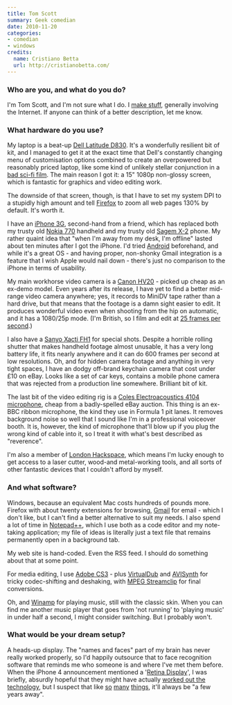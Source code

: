 ```yaml
---
title: Tom Scott
summary: Geek comedian
date: 2010-11-20
categories:
- comedian
- windows
credits:
  name: Cristiano Betta
  url: http://cristianobetta.com/
---
```


### Who are you, and what do you do?

I'm Tom Scott, and I'm not sure what I do. I [make stuff](http://www.tomscott.com/projects/ "Tom's projects."), generally involving the Internet. If anyone can think of a better description, let me know.

### What hardware do you use?

My laptop is a beat-up [Dell Latitude D830][latitude-d830]. It's a wonderfully resilient bit of kit, and I managed to get it at the exact time that Dell's constantly changing menu of customisation options combined to create an overpowered but reasonably priced laptop, like some kind of unlikely stellar conjunction in a [bad sci-fi film](http://www.imdb.com/title/tt0146316/ "The IMDB entry for Tomb Raider."). The main reason I got it: a 15" 1080p non-glossy screen, which is fantastic for graphics and video editing work.

The downside of that screen, though, is that I have to set my system DPI to a stupidly high amount and tell [Firefox][] to zoom all web pages 130% by default. It's worth it.

I have an [iPhone 3G][iphone-3g], second-hand from a friend, which has replaced both my trusty old [Nokia 770][n770] handheld and my trusty old [Sagem X-2][myx-2] phone. My rather quaint idea that "when I'm away from my desk, I'm offline" lasted about ten minutes after I got the iPhone. I'd tried [Android][] beforehand, and while it's a great OS - and having proper, non-shonky Gmail integration is a feature that I wish Apple would nail down - there's just no comparison to the iPhone in terms of usability.

My main workhorse video camera is a [Canon HV20][vixia-hv20] - picked up cheap as an ex-demo model. Even years after its release, I have yet to find a better mid-range video camera anywhere; yes, it records to MiniDV tape rather than a hard drive, but that means that the footage is a damn sight easier to edit. It produces wonderful video even when shooting from the hip on automatic, and it has a 1080/25p mode. (I'm British, so I film and edit at [25 frames per second](http://en.wikipedia.org/wiki/576i "The Wikipedia entry on 576i.").)

I also have a [Sanyo Xacti FH1][xacti-vpc-fh1] for special shots. Despite a horrible rolling shutter that makes handheld footage almost unusable, it has a very long battery life, it fits nearly anywhere and it can do 600 frames per second at low resolutions. Oh, and for hidden camera footage and anything in very tight spaces, I have an dodgy off-brand keychain camera that cost under £10 on eBay. Looks like a set of car keys, contains a mobile phone camera that was rejected from a production line somewhere. Brilliant bit of kit.

The last bit of the video editing rig is a [Coles Electroacoustics 4104 microphone][4104-commentators], cheap from a badly-spelled eBay auction. This thing is an ex-BBC ribbon microphone, the kind they use in Formula 1 pit lanes. It removes background noise so well that I sound like I'm in a professional voiceover booth. It is, however, the kind of microphone that'll blow up if you plug the wrong kind of cable into it, so I treat it with what's best described as "reverence".
  
I'm also a member of [London Hackspace](http://london.hackspace.org.uk/ "The site for the hacker space in London."), which means I'm lucky enough to get access to a laser cutter, wood-and metal-working tools, and all sorts of other fantastic devices that I couldn't afford by myself.

### And what software?

Windows, because an equivalent Mac costs hundreds of pounds more. Firefox with about twenty extensions for browsing, [Gmail][] for email - which I don't like, but I can't find a better alternative to suit my needs. I also spend a lot of time in [Notepad++][notepad-plusplus], which I use both as a code editor and my note-taking application; my file of ideas is literally just a text file that remains permanently open in a background tab.

My web site is hand-coded. Even the RSS feed. I should do something about that at some point.

For media editing, I use [Adobe CS3][creative-suite] - plus [VirtualDub][] and [AVISynth][] for tricky codec-shifting and deshaking, with [MPEG Streamclip][mpeg-streamclip] for final conversions.

Oh, and [Winamp][] for playing music, still with the classic skin. When you can find me another music player that goes from 'not running' to 'playing music' in under half a second, I might consider switching. But I probably won't.

### What would be your dream setup?

A heads-up display. The "names and faces" part of my brain has never really worked properly, so I'd happily outsource that to face recognition software that reminds me who someone is and where I've met them before. When the iPhone 4 announcement mentioned a '[Retina Display](http://www.apple.com/iphone/features/retina-display.html "Information on the iPhone 4's screen.")', I was briefly, absurdly hopeful that they might have actually [worked out the technology](http://en.wikipedia.org/wiki/Virtual_retinal_display "The Wikipedia article on Virtual retinal display."), but I suspect that like [so](http://en.wikipedia.org/wiki/Speech_recognition "The Wikipedia article on speech recognition.") [many](http://en.wikipedia.org/wiki/Duke_Nukem_Forever "The Wikipedia article on Duke Nukem Forever.") [things](http://en.wikipedia.org/wiki/Fusion_power "The Wikipedia article on Fusion power."), it'll always be "a few years away".

[4104-commentators]: https://coleselectroacoustics.com/4104-commentators-microphone/ "A microphone."
[android]: https://developers.google.com/android/?csw=1 "A mobile phone platform."
[avisynth]: http://avisynth.nl/index.php/Main_Page "A video editor and processor tool for Windows."
[creative-suite]: https://www.adobe.com/creativecloud.html "A collection of design tools."
[firefox]: https://www.mozilla.org/en-US/firefox/new/ "A cross-platform open-source web browser."
[gmail]: https://mail.google.com/mail/u/0/ "Web-based email."
[iphone-3g]: https://en.wikipedia.org/wiki/IPhone_3G "A smartphone."
[latitude-d830]: http://web.archive.org/web/20160127152107/http://www.amazon.com:80/Dell-Latitude-16-Inch-processor-windows/dp/B001P9CZ9O "A 15 inch PC laptop."
[mpeg-streamclip]: http://www.squared5.com/ "A video converter and editor."
[myx-2]: https://en.wikipedia.org/wiki/Sagem_myX-2 "A simple mobile phone."
[n770]: https://en.wikipedia.org/wiki/Nokia_770_Internet_Tablet "An Internet tablet device."
[notepad-plusplus]: https://notepad-plus-plus.org/ "A free text/code editor for Windows."
[virtualdub]: https://www.virtualdub.org/ "A video capture and processing tool for Windows."
[vixia-hv20]: http://web.archive.org/web/20150909093845/http://www.usa.canon.com:80/cusa/support/consumer/camcorders/high_definition_camcorders/vixia_hv20 "A high definition video camcorder."
[winamp]: https://www.winamp.com/home-static.html "A media player."
[xacti-vpc-fh1]: http://web.archive.org/web/20210421170750/http://www.amazon.com/Sanyo-VPC-FH1-Memory-Camcorder-advance/dp/B001Q3M9PY/ "A high definition video recorder and 8 megapixel camera."
